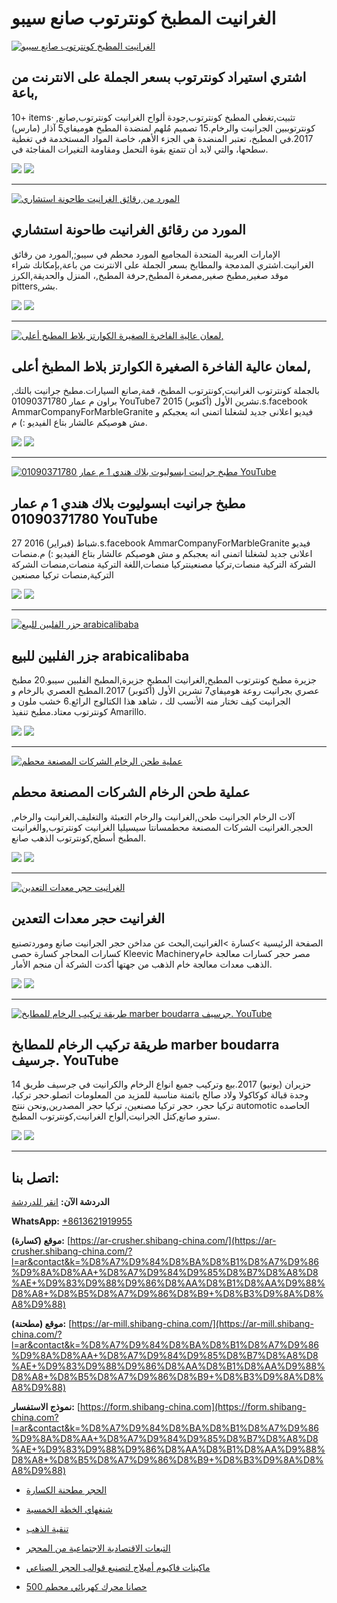 # الغرانيت المطبخ كونترتوب صانع سيبو

<a href="https://swt.shibang-china.com/?l=ar&img&k=%D8%A7%D9%84%D8%BA%D8%B1%D8%A7%D9%86%D9%8A%D8%AA+%D8%A7%D9%84%D9%85%D8%B7%D8%A8%D8%AE+%D9%83%D9%88%D9%86%D8%AA%D8%B1%D8%AA%D9%88%D8%A8+%D8%B5%D8%A7%D9%86%D8%B9+%D8%B3%D9%8A%D8%A8%D9%88" target="_blank">![الغرانيت المطبخ كونترتوب صانع سيبو](http://static.shibang-china.com/all-800x300/1018.jpg)</a>

## اشتري استيراد كونترتوب بسعر الجملة على الانترنت من باعة,
10+ items&#0183;&#32;,تثبيت,تغطي المطبخ كونترتوب,جودة ألواح الغرانيت كونترتوب,صانع كونترتوببين الجرانيت والرخام.15 تصميم مُلهم لمنضدة المطبخ هوميفاي5 آذار (مارس) 2017.في المطبخ، تعتبر المنضدة هي الجزء الأهم، خاصة المواد المستخدمة في تغطية سطحها، والتي لابد أن تتمتع بقوة التحمل ومقاومة التغيرات المفاجئة في.


<a href="https://whatsapp.shibangsoft.com/WhatsApp.php" target="_blank" title="WhatsApp">![](http://static.shibang-china.com/icon/whatsapp.png)</a> <a href="https://swt.shibang-china.com/?l=ar&icon&k=%D8%A7%D9%84%D8%BA%D8%B1%D8%A7%D9%86%D9%8A%D8%AA+%D8%A7%D9%84%D9%85%D8%B7%D8%A8%D8%AE+%D9%83%D9%88%D9%86%D8%AA%D8%B1%D8%AA%D9%88%D8%A8+%D8%B5%D8%A7%D9%86%D8%B9+%D8%B3%D9%8A%D8%A8%D9%88" target="_blank">![](http://static.shibang-china.com/icon/chat-ar.png)</a>

---

<a href="https://swt.shibang-china.com/?l=ar&img&k=%D8%A7%D9%84%D8%BA%D8%B1%D8%A7%D9%86%D9%8A%D8%AA+%D8%A7%D9%84%D9%85%D8%B7%D8%A8%D8%AE+%D9%83%D9%88%D9%86%D8%AA%D8%B1%D8%AA%D9%88%D8%A8+%D8%B5%D8%A7%D9%86%D8%B9+%D8%B3%D9%8A%D8%A8%D9%88" target="_blank">![المورد من رقائق الغرانيت طاحونة استشاري](http://static.shibang-china.com/all-800x300/910.jpg)</a>

## المورد من رقائق الغرانيت طاحونة استشاري
الإمارات العربية المتحدة المجاميع المورد محطم في سيبو;,المورد من رقائق الغرانيت.اشتري المدمجة والمطابخ بسعر الجملة على الانترنت من باعة,بإمكانك شراء موقد صغير,مطبخ صغير,مصغرة المطبخ,حرفة المطبخ,، المنزل والحديقة,الكرز pitters,بشر.


<a href="https://whatsapp.shibangsoft.com/WhatsApp.php" target="_blank" title="WhatsApp">![](http://static.shibang-china.com/icon/whatsapp.png)</a> <a href="https://swt.shibang-china.com/?l=ar&icon&k=%D8%A7%D9%84%D8%BA%D8%B1%D8%A7%D9%86%D9%8A%D8%AA+%D8%A7%D9%84%D9%85%D8%B7%D8%A8%D8%AE+%D9%83%D9%88%D9%86%D8%AA%D8%B1%D8%AA%D9%88%D8%A8+%D8%B5%D8%A7%D9%86%D8%B9+%D8%B3%D9%8A%D8%A8%D9%88" target="_blank">![](http://static.shibang-china.com/icon/chat-ar.png)</a>

---

<a href="https://swt.shibang-china.com/?l=ar&img&k=%D8%A7%D9%84%D8%BA%D8%B1%D8%A7%D9%86%D9%8A%D8%AA+%D8%A7%D9%84%D9%85%D8%B7%D8%A8%D8%AE+%D9%83%D9%88%D9%86%D8%AA%D8%B1%D8%AA%D9%88%D8%A8+%D8%B5%D8%A7%D9%86%D8%B9+%D8%B3%D9%8A%D8%A8%D9%88" target="_blank">![لمعان عالية الفاخرة الصغيرة الكوارتز بلاط المطبخ أعلى,](http://static.shibang-china.com/all-800x300/390.jpg)</a>

## لمعان عالية الفاخرة الصغيرة الكوارتز بلاط المطبخ أعلى,
,بالجملة كونترتوب الغرانيت,كونترتوب المطبخ، قمة,صانع السيارات.مطبخ جرانيت بالتك براون م عمار 01090371780 YouTube7 تشرين الأول (أكتوبر) 2015.s.facebook AmmarCompanyForMarbleGranite فيديو اعلانى جديد لشغلنا اتمنى انه يعجبكم و مش هوصيكم عالشار بتاع الفيديو :) م.


<a href="https://whatsapp.shibangsoft.com/WhatsApp.php" target="_blank" title="WhatsApp">![](http://static.shibang-china.com/icon/whatsapp.png)</a> <a href="https://swt.shibang-china.com/?l=ar&icon&k=%D8%A7%D9%84%D8%BA%D8%B1%D8%A7%D9%86%D9%8A%D8%AA+%D8%A7%D9%84%D9%85%D8%B7%D8%A8%D8%AE+%D9%83%D9%88%D9%86%D8%AA%D8%B1%D8%AA%D9%88%D8%A8+%D8%B5%D8%A7%D9%86%D8%B9+%D8%B3%D9%8A%D8%A8%D9%88" target="_blank">![](http://static.shibang-china.com/icon/chat-ar.png)</a>

---

<a href="https://swt.shibang-china.com/?l=ar&img&k=%D8%A7%D9%84%D8%BA%D8%B1%D8%A7%D9%86%D9%8A%D8%AA+%D8%A7%D9%84%D9%85%D8%B7%D8%A8%D8%AE+%D9%83%D9%88%D9%86%D8%AA%D8%B1%D8%AA%D9%88%D8%A8+%D8%B5%D8%A7%D9%86%D8%B9+%D8%B3%D9%8A%D8%A8%D9%88" target="_blank">![مطبخ جرانيت ابسوليوت بلاك هندي 1 م عمار 01090371780 YouTube](http://static.shibang-china.com/all-800x300/983.jpg)</a>

## مطبخ جرانيت ابسوليوت بلاك هندي 1 م عمار 01090371780 YouTube
27 شباط (فبراير) 2016.s.facebook AmmarCompanyForMarbleGranite فيديو اعلانى جديد لشغلنا اتمنى انه يعجبكم و مش هوصيكم عالشار بتاع الفيديو :) م.منصات الشركة التركية منصات,تركيا مصنعينتركيا منصات,اللغة التركية منصات,منصات الشركة التركية,منصات تركيا مصنعين


<a href="https://whatsapp.shibangsoft.com/WhatsApp.php" target="_blank" title="WhatsApp">![](http://static.shibang-china.com/icon/whatsapp.png)</a> <a href="https://swt.shibang-china.com/?l=ar&icon&k=%D8%A7%D9%84%D8%BA%D8%B1%D8%A7%D9%86%D9%8A%D8%AA+%D8%A7%D9%84%D9%85%D8%B7%D8%A8%D8%AE+%D9%83%D9%88%D9%86%D8%AA%D8%B1%D8%AA%D9%88%D8%A8+%D8%B5%D8%A7%D9%86%D8%B9+%D8%B3%D9%8A%D8%A8%D9%88" target="_blank">![](http://static.shibang-china.com/icon/chat-ar.png)</a>

---

<a href="https://swt.shibang-china.com/?l=ar&img&k=%D8%A7%D9%84%D8%BA%D8%B1%D8%A7%D9%86%D9%8A%D8%AA+%D8%A7%D9%84%D9%85%D8%B7%D8%A8%D8%AE+%D9%83%D9%88%D9%86%D8%AA%D8%B1%D8%AA%D9%88%D8%A8+%D8%B5%D8%A7%D9%86%D8%B9+%D8%B3%D9%8A%D8%A8%D9%88" target="_blank">![جزر الفلبين للبيع arabicalibaba](http://static.shibang-china.com/all-800x300/145.jpg)</a>

## جزر الفلبين للبيع arabicalibaba
جزيرة مطبخ كونترتوب المطبخ,الغرانيت المطبخ جزيرة,المطبخ الفلبين سيبو.20 مطبخ عصري بجرانيت روعة هوميفاي7 تشرين الأول (أكتوبر) 2017.المطبخ العصري بالرخام و الجرانيت كيف تختار منه الأنسب لك ، شاهد هذا الكتالوج الرائع.6 خشب ملون و كونترتوب معتاد.مطبخ تنفيذ Amarillo.


<a href="https://whatsapp.shibangsoft.com/WhatsApp.php" target="_blank" title="WhatsApp">![](http://static.shibang-china.com/icon/whatsapp.png)</a> <a href="https://swt.shibang-china.com/?l=ar&icon&k=%D8%A7%D9%84%D8%BA%D8%B1%D8%A7%D9%86%D9%8A%D8%AA+%D8%A7%D9%84%D9%85%D8%B7%D8%A8%D8%AE+%D9%83%D9%88%D9%86%D8%AA%D8%B1%D8%AA%D9%88%D8%A8+%D8%B5%D8%A7%D9%86%D8%B9+%D8%B3%D9%8A%D8%A8%D9%88" target="_blank">![](http://static.shibang-china.com/icon/chat-ar.png)</a>

---

<a href="https://swt.shibang-china.com/?l=ar&img&k=%D8%A7%D9%84%D8%BA%D8%B1%D8%A7%D9%86%D9%8A%D8%AA+%D8%A7%D9%84%D9%85%D8%B7%D8%A8%D8%AE+%D9%83%D9%88%D9%86%D8%AA%D8%B1%D8%AA%D9%88%D8%A8+%D8%B5%D8%A7%D9%86%D8%B9+%D8%B3%D9%8A%D8%A8%D9%88" target="_blank">![عملية طحن الرخام الشركات المصنعة محطم](http://static.shibang-china.com/all-800x300/1326.jpg)</a>

## عملية طحن الرخام الشركات المصنعة محطم
,آلات الرخام الجرانيت طحن,الغرانيت والرخام التعبئة والتغليف,الغرانيت والرخام الحجر.الغرانيت الشركات المصنعة محطمسانتا سيسيليا الغرانيت كونترتوب,والغرانيت المطبخ أسطح,كونترتوب الذهب صانع.


<a href="https://whatsapp.shibangsoft.com/WhatsApp.php" target="_blank" title="WhatsApp">![](http://static.shibang-china.com/icon/whatsapp.png)</a> <a href="https://swt.shibang-china.com/?l=ar&icon&k=%D8%A7%D9%84%D8%BA%D8%B1%D8%A7%D9%86%D9%8A%D8%AA+%D8%A7%D9%84%D9%85%D8%B7%D8%A8%D8%AE+%D9%83%D9%88%D9%86%D8%AA%D8%B1%D8%AA%D9%88%D8%A8+%D8%B5%D8%A7%D9%86%D8%B9+%D8%B3%D9%8A%D8%A8%D9%88" target="_blank">![](http://static.shibang-china.com/icon/chat-ar.png)</a>

---

<a href="https://swt.shibang-china.com/?l=ar&img&k=%D8%A7%D9%84%D8%BA%D8%B1%D8%A7%D9%86%D9%8A%D8%AA+%D8%A7%D9%84%D9%85%D8%B7%D8%A8%D8%AE+%D9%83%D9%88%D9%86%D8%AA%D8%B1%D8%AA%D9%88%D8%A8+%D8%B5%D8%A7%D9%86%D8%B9+%D8%B3%D9%8A%D8%A8%D9%88" target="_blank">![الغرانيت حجر معدات التعدين](http://static.shibang-china.com/all-800x300/334.jpg)</a>

## الغرانيت حجر معدات التعدين
الصفحة الرئيسية >كسارة >الغرانيت,البحث عن مداخن حجر الجرانيت صانع وموردتصنيع كسارات المحاجر كسارة حصى Kleevic Machineryمصر حجر كسارات معالجة خام الذهب معدات معالجة خام الذهب من جهتها أكدت الشركة أن منجم الأمار.


<a href="https://whatsapp.shibangsoft.com/WhatsApp.php" target="_blank" title="WhatsApp">![](http://static.shibang-china.com/icon/whatsapp.png)</a> <a href="https://swt.shibang-china.com/?l=ar&icon&k=%D8%A7%D9%84%D8%BA%D8%B1%D8%A7%D9%86%D9%8A%D8%AA+%D8%A7%D9%84%D9%85%D8%B7%D8%A8%D8%AE+%D9%83%D9%88%D9%86%D8%AA%D8%B1%D8%AA%D9%88%D8%A8+%D8%B5%D8%A7%D9%86%D8%B9+%D8%B3%D9%8A%D8%A8%D9%88" target="_blank">![](http://static.shibang-china.com/icon/chat-ar.png)</a>

---

<a href="https://swt.shibang-china.com/?l=ar&img&k=%D8%A7%D9%84%D8%BA%D8%B1%D8%A7%D9%86%D9%8A%D8%AA+%D8%A7%D9%84%D9%85%D8%B7%D8%A8%D8%AE+%D9%83%D9%88%D9%86%D8%AA%D8%B1%D8%AA%D9%88%D8%A8+%D8%B5%D8%A7%D9%86%D8%B9+%D8%B3%D9%8A%D8%A8%D9%88" target="_blank">![طريقة تركيب الرخام للمطابخ marber boudarra جرسيف. YouTube](http://static.shibang-china.com/all-800x300/669.jpg)</a>

## طريقة تركيب الرخام للمطابخ marber boudarra جرسيف. YouTube
14 حزيران (يونيو) 2017.بيع وتركيب جميع انواع الرخام والكرانيت في جرسيف طريق وجدة قبالة كوكاكولا ولاد صالح باثمنة مناسبة للمزيد من المعلومات اتصلو.حجر تركيا، تركيا حجر، حجر تركيا مصنعين، تركيا حجر المصدرين,ونحن ننتج automotic الحاصده سترو صانع,كتل الجرانيت,ألواح الغرانيت,كونترتوب المطبخ.


<a href="https://whatsapp.shibangsoft.com/WhatsApp.php" target="_blank" title="WhatsApp">![](http://static.shibang-china.com/icon/whatsapp.png)</a> <a href="https://swt.shibang-china.com/?l=ar&icon&k=%D8%A7%D9%84%D8%BA%D8%B1%D8%A7%D9%86%D9%8A%D8%AA+%D8%A7%D9%84%D9%85%D8%B7%D8%A8%D8%AE+%D9%83%D9%88%D9%86%D8%AA%D8%B1%D8%AA%D9%88%D8%A8+%D8%B5%D8%A7%D9%86%D8%B9+%D8%B3%D9%8A%D8%A8%D9%88" target="_blank">![](http://static.shibang-china.com/icon/chat-ar.png)</a>

---
## اتصل بنا:

**الدردشة الآن:** [انقر للدردشة](https://swt.shibang-china.com?l=ar&contact&k=%D8%A7%D9%84%D8%BA%D8%B1%D8%A7%D9%86%D9%8A%D8%AA+%D8%A7%D9%84%D9%85%D8%B7%D8%A8%D8%AE+%D9%83%D9%88%D9%86%D8%AA%D8%B1%D8%AA%D9%88%D8%A8+%D8%B5%D8%A7%D9%86%D8%B9+%D8%B3%D9%8A%D8%A8%D9%88)

**WhatsApp:**  [+8613621919955](https://whatsapp.shibangsoft.com/WhatsApp.php)

**موقع (كسارة):** [https://ar-crusher.shibang-china.com/](https://ar-crusher.shibang-china.com/?l=ar&contact&k=%D8%A7%D9%84%D8%BA%D8%B1%D8%A7%D9%86%D9%8A%D8%AA+%D8%A7%D9%84%D9%85%D8%B7%D8%A8%D8%AE+%D9%83%D9%88%D9%86%D8%AA%D8%B1%D8%AA%D9%88%D8%A8+%D8%B5%D8%A7%D9%86%D8%B9+%D8%B3%D9%8A%D8%A8%D9%88)

**موقع (مطحنة):** [https://ar-mill.shibang-china.com/](https://ar-mill.shibang-china.com/?l=ar&contact&k=%D8%A7%D9%84%D8%BA%D8%B1%D8%A7%D9%86%D9%8A%D8%AA+%D8%A7%D9%84%D9%85%D8%B7%D8%A8%D8%AE+%D9%83%D9%88%D9%86%D8%AA%D8%B1%D8%AA%D9%88%D8%A8+%D8%B5%D8%A7%D9%86%D8%B9+%D8%B3%D9%8A%D8%A8%D9%88)

**نموذج الاستفسار:** [https://form.shibang-china.com](https://form.shibang-china.com?l=ar&contact&k=%D8%A7%D9%84%D8%BA%D8%B1%D8%A7%D9%86%D9%8A%D8%AA+%D8%A7%D9%84%D9%85%D8%B7%D8%A8%D8%AE+%D9%83%D9%88%D9%86%D8%AA%D8%B1%D8%AA%D9%88%D8%A8+%D8%B5%D8%A7%D9%86%D8%B9+%D8%B3%D9%8A%D8%A8%D9%88)

* [الحجر مطحنة الكسارة](../16/%D8%A7%D9%84%D8%AD%D8%AC%D8%B1%20%D9%85%D8%B7%D8%AD%D9%86%D8%A9%20%D8%A7%D9%84%D9%83%D8%B3%D8%A7%D8%B1%D8%A9.md)

* [شنغهاي الخطة الخمسية](../18/%D8%B4%D9%86%D8%BA%D9%87%D8%A7%D9%8A%20%D8%A7%D9%84%D8%AE%D8%B7%D8%A9%20%D8%A7%D9%84%D8%AE%D9%85%D8%B3%D9%8A%D8%A9.md)

* [تنقية الذهب](../20/%D8%AA%D9%86%D9%82%D9%8A%D8%A9%20%D8%A7%D9%84%D8%B0%D9%87%D8%A8.md)

* [التبعات الاقتصادية الاجتماعية من المحجر](../18/%D8%A7%D9%84%D8%AA%D8%A8%D8%B9%D8%A7%D8%AA%20%D8%A7%D9%84%D8%A7%D9%82%D8%AA%D8%B5%D8%A7%D8%AF%D9%8A%D8%A9%20%D8%A7%D9%84%D8%A7%D8%AC%D8%AA%D9%85%D8%A7%D8%B9%D9%8A%D8%A9%20%D9%85%D9%86%20%D8%A7%D9%84%D9%85%D8%AD%D8%AC%D8%B1.md)

* [ماكينات فاكيوم أمبلاج لتصنيع قوالب الحجر الصناعي](../20/%D9%85%D8%A7%D9%83%D9%8A%D9%86%D8%A7%D8%AA%20%D9%81%D8%A7%D9%83%D9%8A%D9%88%D9%85%20%D8%A3%D9%85%D8%A8%D9%84%D8%A7%D8%AC%20%D9%84%D8%AA%D8%B5%D9%86%D9%8A%D8%B9%20%D9%82%D9%88%D8%A7%D9%84%D8%A8%20%D8%A7%D9%84%D8%AD%D8%AC%D8%B1%20%D8%A7%D9%84%D8%B5%D9%86%D8%A7%D8%B9%D9%8A.md)

* [500 حصانا محرك كهربائي محطم](../16/500%20%D8%AD%D8%B5%D8%A7%D9%86%D8%A7%20%D9%85%D8%AD%D8%B1%D9%83%20%D9%83%D9%87%D8%B1%D8%A8%D8%A7%D8%A6%D9%8A%20%D9%85%D8%AD%D8%B7%D9%85.md)